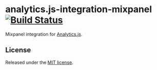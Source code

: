# analytics.js-integration-mixpanel [![Build Status][ci-badge]][ci-link]

Mixpanel integration for [Analytics.js][].

## License

Released under the [MIT license](License.md).


[Analytics.js]: https://segment.com/docs/libraries/analytics.js/
[ci-link]: https://circleci.com/gh/segment-integrations/analytics.js-integration-mixpanel
[ci-badge]: https://circleci.com/gh/segment-integrations/analytics.js-integration-mixpanel.svg?style=svg
